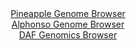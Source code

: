 <div id="Pineapple_Genome_Browser" align="center">
  <a href="https://igv.org/app/?sessionURL=blob:zZJba9swGIb_i6BlA8e25MaxDWUkbdJ2bZolxk0PFKM4sqNVlhxJjnMg_31q2djNCs3FxkAX0ocO7_fo2YEVkYoKDiKAbNi2IQQWUAvRxLisGLnFJVEgyjFTxAKS5EQSnhEQ7UCOlcbJ5MacXGhdqchxqK5aJeaFsJVn4xJvBceNsjNROmeCMTwTEmshldOTeCUcWqxaDZnhqrLN257dduZYYwezaiG4Ek5FeJE25r70VyktCBclScuaafoWIDV5TMa5neMv3WnczTKi1DXZXM1Pu9dX3Tuvnzxe.GePyehymvjT45gWHOtaktPvg7Bm4na2nPhLf3A3Wqv1pfcy2izPxkfe.XF_XVFJ1CnswMDzAwgDA4byOVn_Tz2bQQ_se1RMvrmjZRk_1L0x32JEOnSi0QW.G77T994CTGS18QBkC9mJoGt5rm.1kd96ncLAct3Q0JGCgujp2QJa4uzFbH_aAb2pjC1AkWX9Jo4FhJwTCaJW6LodGIaofdI5ccMQ7q0dqCX7e2gHySTsuKiLkJ_mlGmj8jxVvFI25txeZbldbA9keYR6va.l23B...jz4GqBvHtTC.Lh4CYe9__I85WUef7tC02zH0n1T8z7SBBbzw7VLdgM4.S.bs5Ju385fugZPOhClAxV623yLqDD4ORCllib_aZilj.dW2FJMdemsKKKziijejM1HEUDIog8oy7IBBPGRSCL2SfXci3Ydj__VtTbP.9_AA--">Pineapple Genome Browser</a>
</div>
<div id="Alphonso_Genome_Browser" align="center">
  <a href="https://igv.org/app/?sessionURL=blob:zZJtb9owFIX_iyWqTQqJnQB5kaophVIKFLaywNqqipzgBLeJndomFBD_fR7atC.dVD5smmTJ9pXte87xswc1EZJyBgJgm6htIgQMIFd8M8NlVZAJLokEQYYLSQwgSEYEYSkBwR5kWCoc3Y71zZVSlQwsi6qqWWKWc1M6Ji7xjjO8kWbKS6vLiwInXGDFhbQuBK65RfO6uSEJripT93bMtrXEClu4qFacSW5VhOXxRr8X_yrFOWG8JHG5LhQ9Coi1Hq1xaWb4U7iYhWlKpByR7fXyPBxdh3PnMrq_6nTvo.lgEXUWZzOaM6zWgpxXw4m00dV0uh27n4cs9J6_jHsN.wL3W_Sm4fTOLl8rKog8Ry7ynI6HjtFQtiSv_5NrPeiJzmdOlu3QZbr7WvbvvrG7CbvKe08DNOx5b_q2wcEABU_XmgSQroQbIGg4sGO07U7zxxJ5BoS.TkdwCoKHRwMogdNnffxhD9S20rwASV7WR3QMwMWSCBA0fQhd5Pt2u.W2oO.jg7EHa1H8vWj70a3vQju07U6c0UJpmJexZJU0MWNmnWZmvjsxy3RE5gNNTdSdh1TPY_elO5hFuxacUXnD_5CnAXT74xdqs.9R9U_Ie48QUyWn4jZd3yctB5ZPdZYNw2jQfpnUicc3XsPuwzcDcrTd08LJuCix0ud1RW9_MldjQTFTulBTSRNaULVd6Bz5BgTIdjS6IOUF1ywCkScfoAEN1IYffyPqHB4P3wE-">Alphonso Genome Browser</a>
</div>


<div id="DAF_Genomics_Browser" align="center">
  <a href="https://igv.org/app/?sessionURL=blob:tZFra9swFIb_i6D95JvkW2wIw2ubJU0vkMwzdSlBs49jUdvyJDlpF_Lfp3kdg10Ygw4kIXEu76vzHNAOhGS8QzEiFvYtjJGBZM33a9r2DdzQFiSKK9pIMJCACgR0BaD4gCoqFU1XV7qyVqqXsW2XtDK30PGWFdKSrkV7U_JB1aBTTWLRln7mHd1Lq.CtTlbUpk1f805ymxYFSGk6dg_ddrOn.vge24wtYdMOjWKj6kab0MZKq6LaLetKePqLkf.grBd7k2TrZKxfwvOinCbLRfLBvUjzd8FZnt7OszTITtds21E1CJjy_HZOihMyY70o1vNF8lZGcHaJ398t_ccT9_z04qlnAuQUh3jiBhPH89HRQA0vBg0BFbXAMfaMkEwM4nnmy9X1Az0FwRmK7x8MpAQtHnX6_QGp516jQhI.DSM1A3FRgkCxGTlOiKOI.F7oOVGEj8YBDaJ5ZZazdBWFDkkICayPtNX6FWvGAWqhX4OvBfKnznr_K6hOeDBvr3er2VWtznnmwi6_yy.zG0_.FtNXAH_8VsVFS5UOfXu.QKGNVmuhUz.ouMeH4xc-">DAF Genomics Browser</a>
</div>
